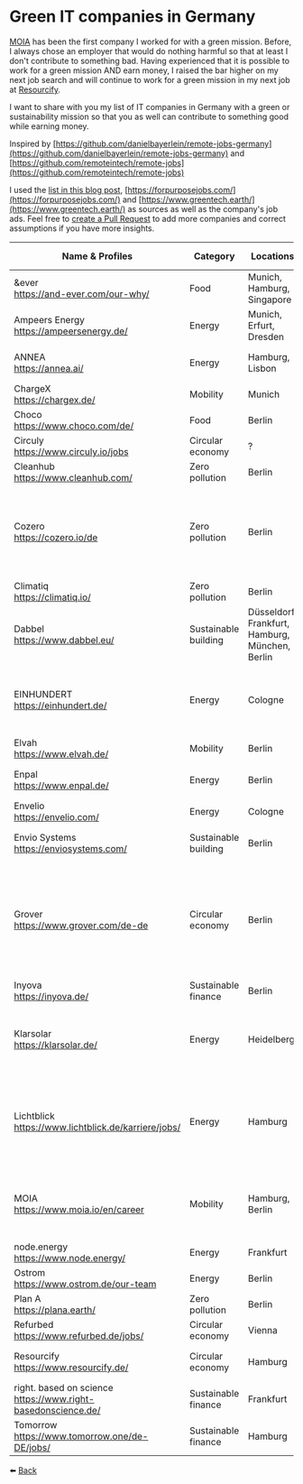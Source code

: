 # Green IT companies in Germany

[MOIA](https://www.moia.io/en) has been the first company I worked for with a green mission. Before, I always chose an employer that would do nothing harmful so that at least I don't contribute to something bad.
Having experienced that it is possible to work for a green mission AND earn money, I raised the bar higher on my next job search and will continue to work for a green mission in my next job at [Resourcify](https://www.resourcify.de/).

I want to share with you my list of IT companies in Germany with a green or sustainability mission so that you as well can contribute to something good while earning money.

Inspired by [https://github.com/danielbayerlein/remote-jobs-germany](https://github.com/danielbayerlein/remote-jobs-germany) and [https://github.com/remoteintech/remote-jobs](https://github.com/remoteintech/remote-jobs)

I used the [list in this blog post](https://www.speedinvest.com/blog/europes-leadership-in-climate-tech), [https://forpurposejobs.com/](https://forpurposejobs.com/) and [https://www.greentech.earth/](https://www.greentech.earth/) as sources as well as the company's job ads. Feel free to [create a Pull Request](https://github.com/MilenaMMay/blog) to add more companies and correct assumptions if you have more insights.

| Name & Profiles | Category | Locations | Working Mode | Tech Stack | Language |
|---|---|---|---|---|---|
| &ever<br>https://and-ever.com/our-why/ | Food | Munich, Hamburg, Singapore | Partially remote | Python, Docker | ? |
| Ampeers Energy<br>https://ampeersenergy.de/ | Energy | Munich, Erfurt, Dresden | Remote First ? | React, Node.js, Python | German |
| ANNEA<br>https://annea.ai/ | Energy | Hamburg, Lisbon | Partially remote | C, C++, Python, Java, Java Script | English |
| ChargeX<br>https://chargex.de/ | Mobility | Munich | Remote possible | Python | English |
| Choco<br>https://www.choco.com/de/ | Food | Berlin | ? | Serverless, GraphQL | English |
| Circuly<br>https://www.circuly.io/jobs | Circular economy | ? | Remote First | PHP | English |
| Cleanhub<br>https://www.cleanhub.com/ | Zero pollution | Berlin | Remote possible | Java | English |
| Cozero<br>https://cozero.io/de | Zero pollution | Berlin | Remote possible | NodeJS, Express, MongoDB, NestJS, Postgresql, React, Ant design, Next.js | English |
| Climatiq<br>https://climatiq.io/ | Zero pollution | Berlin | Remote possible | Next.js React.js | English |
| Dabbel<br>https://www.dabbel.eu/| Sustainable building | Düsseldorf, Frankfurt, Hamburg, München, Berlin | Partially remote | Ruby on Rails, Angular | English |
| EINHUNDERT<br>https://einhundert.de/ | Energy | Cologne | Remote possible | VueJS, Nativescript, RESTful-API, Django, PostgreSQL, Docker | German |
| Elvah<br>https://www.elvah.de/| Mobility | Berlin | Remote Only | Android, iOS, Kotlin | German |
| Enpal<br>https://www.enpal.de/ | Energy | Berlin | Remote possible | C#, Java, JavaScript, Golang | ? |
| Envelio<br>https://envelio.com/ | Energy | Cologne | Partially remote | Vue.js | English |
| Envio Systems<br>https://enviosystems.com/ | Sustainable building | Berlin | Partially remote | React, Typescript, Node.js | English |
| Grover<br>https://www.grover.com/de-de | Circular economy | Berlin | Partially remote | Node.js (NestJS, TypeScript), Ruby (Rails, Postgres, ElasticSearch and Mongo / DocumentDB, Kafka, Terraform | English |
| Inyova<br>https://inyova.de/ | Sustainable finance | Berlin | Remote First | Angular | English |
| Klarsolar<br>https://klarsolar.de/ | Energy | Heidelberg | Remote possible | Javascript, HTML, Node.js, Angular, GraphQL, Tailwind | German |
| Lichtblick<br>https://www.lichtblick.de/karriere/jobs/ | Energy | Hamburg | Hybrid: 2 office days, rest flexible from home or office | iOS (Swift), Android (Kotlin), C#, .NET, Azure, Typescript, React | German |
| MOIA<br>https://www.moia.io/en/career | Mobility | Hamburg, Berlin | Hybrid | React, Typescript, Kotlin, Scala, Go, AWS, Android, iOS, Flutter | English |
| node.energy<br>https://www.node.energy/ | Energy | Frankfurt | Remote First | Python, Javascript | German |
| Ostrom<br>https://www.ostrom.de/our-team | Energy | Berlin | Remote First | React Native, TS, Docker | ? |
| Plan A<br>https://plana.earth/ | Zero pollution | Berlin | Remote First | React, PHP | English |
| Refurbed<br>https://www.refurbed.de/jobs/ | Circular economy | Vienna | Remote First | Vue | English |
| Resourcify<br>https://www.resourcify.de/ | Circular economy | Hamburg | Remote First | Angular, Java, Typescript | English |
| right. based on science<br>https://www.right-basedonscience.de/ | Sustainable finance | Frankfurt | Remote possible | Kotlin, Vue.js, Typescript | German |
| Tomorrow<br>https://www.tomorrow.one/de-DE/jobs/ | Sustainable finance | Hamburg | Remote possible | Java, Kotlin, Kubernetes | German |

⬅️ [Back](/blog)
